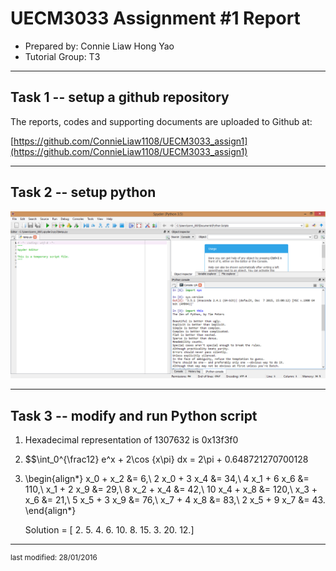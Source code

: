 UECM3033 Assignment #1 Report
========================================================

- Prepared by: Connie Liaw Hong Yao
- Tutorial Group: T3

--------------------------------------------------------

## Task 1 -- setup a github repository

The reports, codes and supporting documents are uploaded to Github at: 

[https://github.com/ConnieLiaw1108/UECM3033_assign1](https://github.com/ConnieLiaw1108/UECM3033_assign1)


---------------------------------------------------------

## Task 2 -- setup python


![python.png](python.png)


------------------------------------------------------------

## Task 3 -- modify and run Python script

1. Hexadecimal representation of 1307632 is 0x13f3f0

2. $$\int_0^{\frac12} e^x + 2\cos {x\pi} dx = 2\pi + 0.648721270700128

3.    \begin{align*}
      x_0 + x_2 &= 6,\\
      2 x_0 + 3 x_4 &= 34,\\
      4 x_1 + 6 x_6 &= 110,\\
      x_1 + 2 x_9 &= 29,\\
      8 x_2 + x_4 &= 42,\\
      10 x_4 + x_8 &= 120,\\
      x_3 + x_6 &= 21,\\
      5 x_5 + 3 x_9 &= 76,\\
      x_7 + 4 x_8 &= 83,\\
      2 x_5 + 9 x_7 &= 43.
      \end{align*}

      Solution =  [  2.   5.   4.   6.  10.   8.  15.   3.  20.  12.]

-----------------------------------

<sup>last modified: 28/01/2016</sup>
